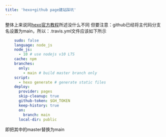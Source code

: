 ```yaml
---
title: 'hexo+github page建站踩坑'
---
```

整体上来说同[hexo官方教程](https://hexo.io/zh-cn/docs/github-pages)所述没什么不同
但要注意：github已经将主代码分支名设置为main，所以：.travis.yml文件应该如下所示
```yaml
	sudo: false
	language: node_js
	node_js:
	  - 10 # use nodejs v10 LTS
	cache: npm
	branches:
	  only:
	    - main # build master branch only
	script:
	  - hexo generate # generate static files
	deploy:
	  provider: pages
	  skip-cleanup: true
	  github-token: $GH_TOKEN
	  keep-history: true
	  on:
	    branch: main
	  local-dir: public
```
即把其中的master替换为main